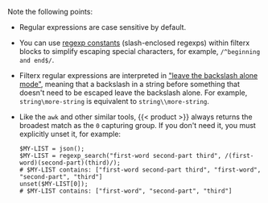 ---
---
Note the following points:

- Regular expressions are case sensitive by default.
- You can use [regexp constants](https://www.gnu.org/software/gawk/manual/html_node/Regexp-Constants.html) (slash-enclosed regexps) within filterx blocks to simplify escaping special characters, for example, `/^beginning and end$/`.
- Filterx regular expressions are interpreted in ["leave the backslash alone mode"](https://www.gnu.org/software/gawk/manual/html_node/Escape-Sequences.html), meaning that a backslash in a string before something that doesn't need to be escaped leave the backslash alone. For example, `string\more-string` is equivalent to `string\\more-string`.
- Like the `awk` and other similar tools, {{< product >}} always returns the broadest match as the `0` capturing group. If you don't need it, you must explicitly unset it, for example:

    ```shell
    $MY-LIST = json();
    $MY-LIST = regexp_search("first-word second-part third", /(first-word)(second-part)(third)/);
    # $MY-LIST contains: ["first-word second-part third", "first-word", "second-part", "third"]
    unset($MY-LIST[0]);
    # $MY-LIST contains: ["first-word", "second-part", "third"]
    ```

<!--  - For a list of escape sequences, see FIXME -->